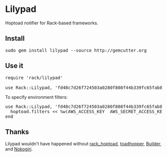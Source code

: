 Lilypad
=======

Hoptoad notifier for Rack-based frameworks.

Install
-------

<pre>
sudo gem install lilypad --source http://gemcutter.org
</pre>

Use it
------

<pre>
require 'rack/lilypad'

use Rack::Lilypad, 'fd48c7d26f724503a0280f808f44b339fc65fab8'
</pre>

To specify environment filters:

<pre>
use Rack::Lilypad, 'fd48c7d26f724503a0280f808f44b339fc65fab8' do |hoptoad|
  hoptoad.filters << %w(AWS_ACCESS_KEY  AWS_SECRET_ACCESS_KEY AWS_ACCOUNT SSH_AUTH_SOCK)
end
</pre>

Thanks
------

Lilypad wouldn't have happened without [rack_hoptoad](http://github.com/atmos/rack_hoptoad), [toadhopper](http://github.com/toolmantim/toadhopper), [Builder](http://builder.rubyforge.org), and [Nokogiri](http://nokogiri.org).